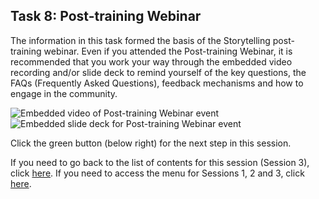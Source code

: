 ## Task 8: Post-training Webinar

The information in this task formed the basis of the Storytelling post-training webinar. Even if you attended the Post-training Webinar, it is recommended that you work your way through the embedded video recording and/or slide deck to remind yourself of the key questions, the FAQs (Frequently Asked Questions), feedback mechanisms and how to engage in the community.
 
![Embedded video of Post-training Webinar event](images/ks1storytelling-PostTrainingEventVideo.gif)
![Embedded slide deck for Post-training Webinar event](images/ks1storytelling-PostTrainingEventSlideDeck.gif)

Click the green button (below right) for the next step in this session.

If you need to go back to the list of contents for this session (Session 3), click [here](https://projects.raspberrypi.org/en/projects/KS1StorytellingTraining_Session3_GBICi1b).
If you need to access the menu for Sessions 1, 2 and 3, click [here](https://projects.raspberrypi.org/en/pathways/ks1-storytellingtraining-gbici1b).
